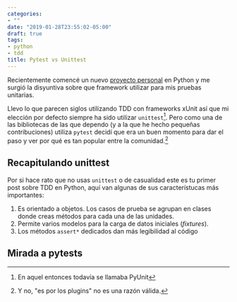 ```yaml
---
categories:
- ""
date: "2019-01-28T23:55:02-05:00"
draft: true
tags:
- python
- tdd
title: Pytest vs Unittest
---
```


Recientemente comencé un nuevo [proyecto personal](https://github.com/yorodm/kenobi) en Python
y me surgió la disyuntiva sobre que framework utilizar para mis pruebas unitarias.

Llevo lo que parecen siglos utilizando TDD con frameworks xUnit así que mi
elección por defecto siempre ha sido utilizar `unittest`[^1]. Pero como una de
las bibliotecas de las que dependo (y a la que he hecho pequeñas contribuciones)
utiliza `pytest` decidí que era un buen momento para dar el paso y ver por qué
es tan popular entre la comunidad.[^2]

## Recapitulando unittest

Por si hace rato que no usas `unittest` o de casualidad este es tu primer post
sobre TDD en Python, aquí van algunas de sus característucas más importantes:

1. Es orientado a objetos. Los casos de prueba se agrupan en clases donde creas
   métodos para cada una de las unidades.
2. Permite varios modelos para la carga de datos iniciales (*fixtures*).
3. Los métodos `assert*` dedicados dan más legibilidad al código

## Mirada a pytests

[^1]: En aquel entonces todavía se llamaba PyUnit

[^2]: Y no, "es por los plugins" no es una razón válida.
